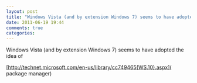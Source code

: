 ```yaml
---
layout: post
title: "Windows Vista (and by extension Windows 7) seems to have adopted the idea of"
date: 2011-06-19 19:44
comments: true
categories: 
---
```


Windows Vista (and by extension Windows 7) seems to have adopted the idea of

[http://technet.microsoft.com/en-us/library/cc749465(WS.10).aspx]( package manager)

